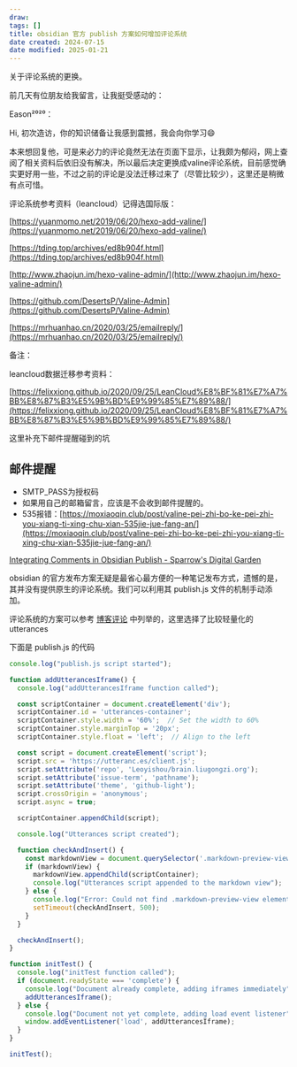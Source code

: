 ```yaml
---
draw:
tags: []
title: obsidian 官方 publish 方案如何增加评论系统
date created: 2024-07-15
date modified: 2025-01-21
---
```


关于评论系统的更换。

前几天有位朋友给我留言，让我挺受感动的：

Eason²⁰²⁰：

Hi, 初次造访，你的知识储备让我感到震撼，我会向你学习:smile:

本来想回复他，可是来必力的评论竟然无法在页面下显示，让我颇为郁闷，网上查阅了相关资料后依旧没有解决，所以最后决定更换成valine评论系统，目前感觉确实更好用一些，不过之前的评论是没法迁移过来了（尽管比较少），这里还是稍微有点可惜。

评论系统参考资料（leancloud）记得选国际版：

[https://yuanmomo.net/2019/06/20/hexo-add-valine/](https://yuanmomo.net/2019/06/20/hexo-add-valine/)

[https://tding.top/archives/ed8b904f.html](https://tding.top/archives/ed8b904f.html)

[http://www.zhaojun.im/hexo-valine-admin/](http://www.zhaojun.im/hexo-valine-admin/)

[https://github.com/DesertsP/Valine-Admin](https://github.com/DesertsP/Valine-Admin)

[https://mrhuanhao.cn/2020/03/25/emailreply/](https://mrhuanhao.cn/2020/03/25/emailreply/)

备注：

leancloud数据迁移参考资料：

[https://felixxiong.github.io/2020/09/25/LeanCloud%E8%BF%81%E7%A7%BB%E8%87%B3%E5%9B%BD%E9%99%85%E7%89%88/](https://felixxiong.github.io/2020/09/25/LeanCloud%E8%BF%81%E7%A7%BB%E8%87%B3%E5%9B%BD%E9%99%85%E7%89%88/)

这里补充下邮件提醒碰到的坑

## [](https://doraemonzzz.com/2020/10/17/%E6%9B%B4%E6%8D%A2%E8%AF%84%E8%AE%BA%E7%B3%BB%E7%BB%9F/#%E9%82%AE%E4%BB%B6%E6%8F%90%E9%86%92 "邮件提醒")邮件提醒

- SMTP_PASS为授权码
- 如果用自己的邮箱留言，应该是不会收到邮件提醒的。
- 535报错：[https://moxiaoqin.club/post/valine-pei-zhi-bo-ke-pei-zhi-you-xiang-ti-xing-chu-xian-535jie-jue-fang-an/](https://moxiaoqin.club/post/valine-pei-zhi-bo-ke-pei-zhi-you-xiang-ti-xing-chu-xian-535jie-jue-fang-an/)

[Integrating Comments in Obsidian Publish - Sparrow's Digital Garden](https://garden.sparrow.zone/Integrating+Comments+in+Obsidian+Publish)

obsidian 的官方发布方案无疑是最省心最方便的一种笔记发布方式，遗憾的是，其并没有提供原生的评论系统。我们可以利用其 publish.js 文件的机制手动添加。

评论系统的方案可以参考 [博客评论](博客评论.md) 中列举的，这里选择了比较轻量化的 utterances

下面是 publish.js 的代码

```javascript
console.log("publish.js script started");

function addUtterancesIframe() {
  console.log("addUtterancesIframe function called");

  const scriptContainer = document.createElement('div');
  scriptContainer.id = 'utterances-container';
  scriptContainer.style.width = '60%';  // Set the width to 60%
  scriptContainer.style.marginTop = '20px';
  scriptContainer.style.float = 'left';  // Align to the left

  const script = document.createElement('script');
  script.src = 'https://utteranc.es/client.js';
  script.setAttribute('repo', 'Leoyishou/brain.liugongzi.org');
  script.setAttribute('issue-term', 'pathname');
  script.setAttribute('theme', 'github-light');
  script.crossOrigin = 'anonymous';
  script.async = true;

  scriptContainer.appendChild(script);

  console.log("Utterances script created");

  function checkAndInsert() {
    const markdownView = document.querySelector('.markdown-preview-view');
    if (markdownView) {
      markdownView.appendChild(scriptContainer);
      console.log("Utterances script appended to the markdown view");
    } else {
      console.log("Error: Could not find .markdown-preview-view element, retrying in 500ms");
      setTimeout(checkAndInsert, 500);
    }
  }

  checkAndInsert();
}

function initTest() {
  console.log("initTest function called");
  if (document.readyState === 'complete') {
    console.log("Document already complete, adding iframes immediately");
    addUtterancesIframe();
  } else {
    console.log("Document not yet complete, adding load event listener");
    window.addEventListener('load', addUtterancesIframe);
  }
}

initTest();
```
